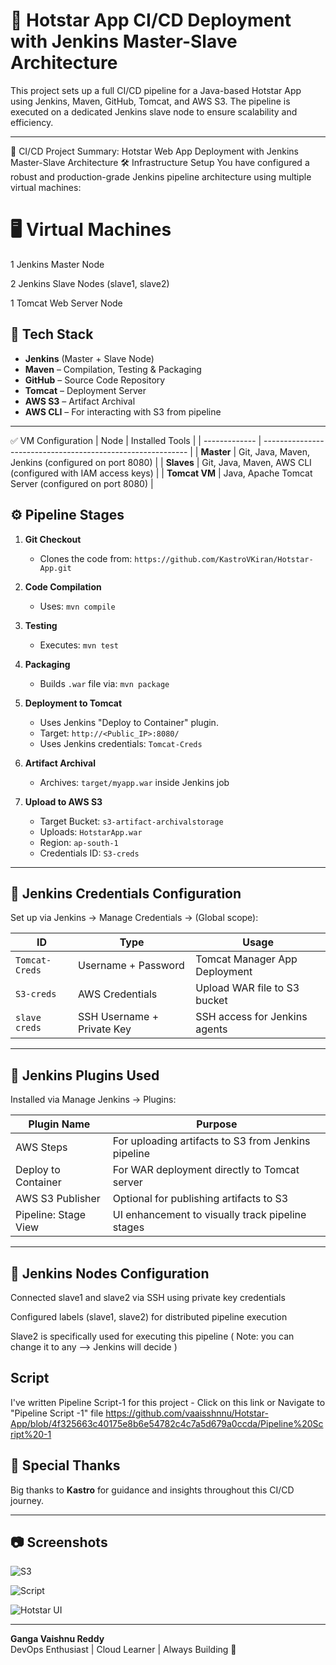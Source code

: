 # 🚀 Hotstar App CI/CD Deployment with Jenkins Master-Slave Architecture

This project sets up a full CI/CD pipeline for a Java-based Hotstar App using Jenkins, Maven, GitHub, Tomcat, and AWS S3. The pipeline is executed on a dedicated Jenkins slave node to ensure scalability and efficiency.

---

🔧 CI/CD Project Summary: Hotstar Web App Deployment with Jenkins Master-Slave Architecture
🛠️ Infrastructure Setup
You have configured a robust and production-grade Jenkins pipeline architecture using multiple virtual machines:

# 🖥️ Virtual Machines
1 Jenkins Master Node

2 Jenkins Slave Nodes (slave1, slave2)

1 Tomcat Web Server Node

## 🧰 Tech Stack

- **Jenkins** (Master + Slave Node)
- **Maven** – Compilation, Testing & Packaging
- **GitHub** – Source Code Repository
- **Tomcat** – Deployment Server
- **AWS S3** – Artifact Archival
- **AWS CLI** – For interacting with S3 from pipeline

---
✅ VM Configuration
| Node          | Installed Tools                                             |
| ------------- | ----------------------------------------------------------- |
| **Master**    | Git, Java, Maven, Jenkins (configured on port 8080)         |
| **Slaves**    | Git, Java, Maven, AWS CLI (configured with IAM access keys) |
| **Tomcat VM** | Java, Apache Tomcat Server (configured on port 8080)        |


## ⚙️ Pipeline Stages

1. **Git Checkout**
   - Clones the code from: `https://github.com/KastroVKiran/Hotstar-App.git`

2. **Code Compilation**
   - Uses: `mvn compile`

3. **Testing**
   - Executes: `mvn test`

4. **Packaging**
   - Builds `.war` file via: `mvn package`

5. **Deployment to Tomcat**
   - Uses Jenkins "Deploy to Container" plugin.
   - Target: `http://<Public_IP>:8080/`
   - Uses Jenkins credentials: `Tomcat-Creds`

6. **Artifact Archival**
   - Archives: `target/myapp.war` inside Jenkins job

7. **Upload to AWS S3**
   - Target Bucket: `s3-artifact-archivalstorage`
   - Uploads: `HotstarApp.war`
   - Region: `ap-south-1`
   - Credentials ID: `S3-creds`

---

## 🔐 Jenkins Credentials Configuration
Set up via Jenkins → Manage Credentials → (Global scope):

| ID             | Type                       | Usage                         |
| -------------- | -------------------------- | ----------------------------- |
| `Tomcat-Creds` | Username + Password        | Tomcat Manager App Deployment |
| `S3-creds`     | AWS Credentials            | Upload WAR file to S3 bucket  |
| `slave creds`  | SSH Username + Private Key | SSH access for Jenkins agents |

---
## 🔌 Jenkins Plugins Used
Installed via Manage Jenkins → Plugins:

| Plugin Name          | Purpose                                             |
| -------------------- | --------------------------------------------------- |
| AWS Steps            | For uploading artifacts to S3 from Jenkins pipeline |
| Deploy to Container  | For WAR deployment directly to Tomcat server        |
| AWS S3 Publisher     | Optional for publishing artifacts to S3             |
| Pipeline: Stage View | UI enhancement to visually track pipeline stages    |

---


##  🔗 Jenkins Nodes Configuration
Connected slave1 and slave2 via SSH using private key credentials

Configured labels (slave1, slave2) for distributed pipeline execution

Slave2 is specifically used for executing this pipeline ( Note: you can change it to any --> Jenkins will decide )


## Script
I've written Pipeline Script-1 for this project - Click on this link or Navigate to "Pipeline Script -1" file
https://github.com/vaaisshnnu/Hotstar-App/blob/4f325663c40175e8b6e54782c4c7a5d679a0ccda/Pipeline%20Script%20-1


## 🙌 Special Thanks

Big thanks to **Kastro** for guidance and insights throughout this CI/CD journey.  

---

## 📷 Screenshots

![S3](https://github.com/user-attachments/assets/65187f8d-65a6-4ce2-aec6-f6d05a7ec99c)

![Script](https://github.com/user-attachments/assets/71472c58-6c1f-41ee-84a9-f496b8ed3412)

![Hotstar UI](https://github.com/user-attachments/assets/3ce4e79b-2179-4cb2-ba34-090f04f85434)


---

**Ganga Vaishnu Reddy**  
DevOps Enthusiast | Cloud Learner | Always Building 🚀
